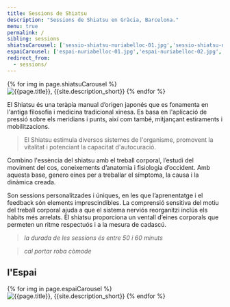 ```yaml
---
title: Sessions de Shiatsu
description: "Sessions de Shiatsu en Gràcia, Barcelona."
menu: true
permalink: /
sibling: sessions
shiatsuCarousel: ['sessio-shiatsu-nuriabelloc-01.jpg','sessio-shiatsu-nuriabelloc-02.jpg','sessio-shiatsu-nuriabelloc-03.jpg','sessio-shiatsu-nuriabelloc-04.jpg','sessio-shiatsu-nuriabelloc-05.jpg','sessio-shiatsu-nuriabelloc-06.jpg','sessio-shiatsu-nuriabelloc-07.jpg','sessio-shiatsu-nuriabelloc-08.jpg','sessio-shiatsu-nuriabelloc-09.jpg','sessio-shiatsu-nuriabelloc-10.jpg']
espaiCarousel: ['espai-nuriabelloc-01.jpg','espai-nuriabelloc-02.jpg','espai-nuriabelloc-03.jpg','espai-nuriabelloc-04.jpg']
redirect_from:
  - sessions/
---
```


<section class="row banner">
  <div class="marquee">
    {% for img in page.shiatsuCarousel %}
      <img src="{{site.baseurl | prepend: site.url}}/image/{{img}}" alt="{{page.title}}, {{site.description_short}}" />
    {% endfor %}
  </div>
</section>

El Shiatsu és una teràpia manual d’origen japonés que es fonamenta en l'antiga filosofia i medicina tradicional xinesa. Es basa en l'aplicació de pressió sobre els meridians i punts, així com també, mitjançant estiraments i mobilitzacions.

> El Shiatsu estimula diversos sistemes de l'organisme, promovent la vitalitat i potenciant la capacitat d'autocuració.

Combino l'essència del shiatsu amb el treball corporal, l’estudi del moviment del cos, coneixements d’anatomia i fisiologia d’occident. Amb aquesta base, genero eines per a treballar el símptoma, la causa i la dinàmica creada.

Son sessions personalitzades i úniques, en les que l’aprenentatge i el feedback són elements imprescindibles. La comprensió sensitiva del motiu del treball corporal ajuda a que el sistema nerviós reorganitzi inclús els hàbits més arrelats. El shiatsu proporciona un ventall d’eines corporals que permeten un ritme respectuós i a la mesura de cadascú.

> _la durada de les sessions és entre 50 i 60 minuts_

> _cal portar roba còmode_

## l'Espai

<section class="row banner">
  <div class="marquee">
    {% for img in page.espaiCarousel %}
      <img src="{{site.baseurl | prepend: site.url}}/image/{{img}}" alt="{{page.title}}, {{site.description_short}}" />
    {% endfor %}
  </div>
</section>

